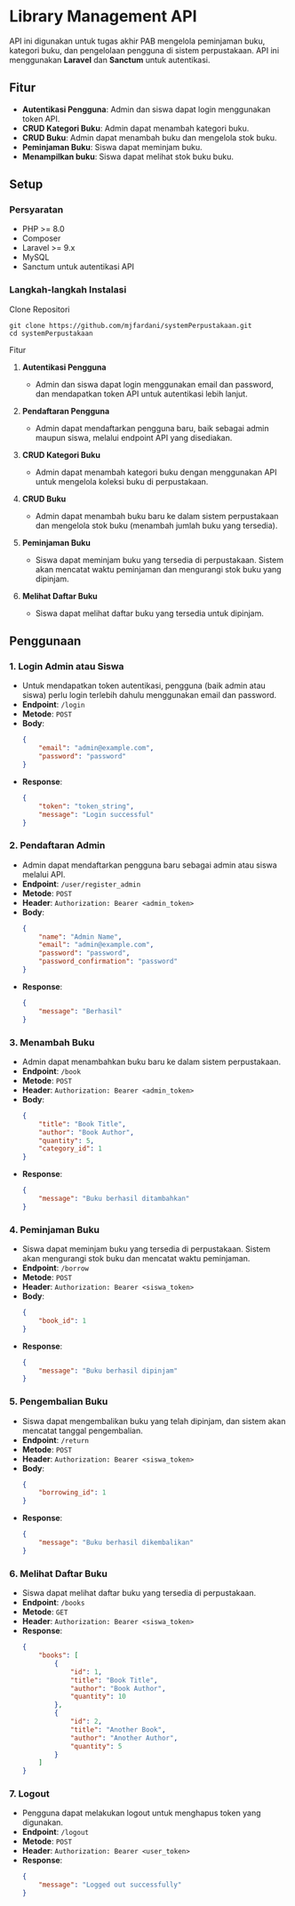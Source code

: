 # Library Management API

API ini digunakan untuk tugas akhir PAB
mengelola peminjaman buku, kategori buku, dan pengelolaan pengguna di sistem perpustakaan. API ini menggunakan **Laravel** dan **Sanctum** untuk autentikasi.

## Fitur

-   **Autentikasi Pengguna**: Admin dan siswa dapat login menggunakan token API.
-   **CRUD Kategori Buku**: Admin dapat menambah kategori buku.
-   **CRUD Buku**: Admin dapat menambah buku dan mengelola stok buku.
-   **Peminjaman Buku**: Siswa dapat meminjam buku.
-   **Menampilkan buku**: Siswa dapat melihat stok buku buku.

## Setup

### Persyaratan

-   PHP >= 8.0
-   Composer
-   Laravel >= 9.x
-   MySQL
-   Sanctum untuk autentikasi API

### Langkah-langkah Instalasi

Clone Repositori

    git clone https://github.com/mjfardani/systemPerpustakaan.git
    cd systemPerpustakaan

Fitur

1. **Autentikasi Pengguna**

    - Admin dan siswa dapat login menggunakan email dan password, dan mendapatkan token API untuk autentikasi lebih lanjut.

2. **Pendaftaran Pengguna**

    - Admin dapat mendaftarkan pengguna baru, baik sebagai admin maupun siswa, melalui endpoint API yang disediakan.

3. **CRUD Kategori Buku**

    - Admin dapat menambah kategori buku dengan menggunakan API untuk mengelola koleksi buku di perpustakaan.

4. **CRUD Buku**

    - Admin dapat menambah buku baru ke dalam sistem perpustakaan dan mengelola stok buku (menambah jumlah buku yang tersedia).

5. **Peminjaman Buku**

    - Siswa dapat meminjam buku yang tersedia di perpustakaan. Sistem akan mencatat waktu peminjaman dan mengurangi stok buku yang dipinjam.

6. **Melihat Daftar Buku**
    - Siswa dapat melihat daftar buku yang tersedia untuk dipinjam.

## Penggunaan

### 1. **Login Admin atau Siswa**

-   Untuk mendapatkan token autentikasi, pengguna (baik admin atau siswa) perlu login terlebih dahulu menggunakan email dan password.
-   **Endpoint**: `/login`
-   **Metode**: `POST`
-   **Body**:
    ```json
    {
        "email": "admin@example.com",
        "password": "password"
    }
    ```
-   **Response**:
    ```json
    {
        "token": "token_string",
        "message": "Login successful"
    }
    ```

### 2. **Pendaftaran Admin**

-   Admin dapat mendaftarkan pengguna baru sebagai admin atau siswa melalui API.
-   **Endpoint**: `/user/register_admin`
-   **Metode**: `POST`
-   **Header**: `Authorization: Bearer <admin_token>`
-   **Body**:
    ```json
    {
        "name": "Admin Name",
        "email": "admin@example.com",
        "password": "password",
        "password_confirmation": "password"
    }
    ```
-   **Response**:
    ```json
    {
        "message": "Berhasil"
    }
    ```

### 3. **Menambah Buku**

-   Admin dapat menambahkan buku baru ke dalam sistem perpustakaan.
-   **Endpoint**: `/book`
-   **Metode**: `POST`
-   **Header**: `Authorization: Bearer <admin_token>`
-   **Body**:
    ```json
    {
        "title": "Book Title",
        "author": "Book Author",
        "quantity": 5,
        "category_id": 1
    }
    ```
-   **Response**:
    ```json
    {
        "message": "Buku berhasil ditambahkan"
    }
    ```

### 4. **Peminjaman Buku**

-   Siswa dapat meminjam buku yang tersedia di perpustakaan. Sistem akan mengurangi stok buku dan mencatat waktu peminjaman.
-   **Endpoint**: `/borrow`
-   **Metode**: `POST`
-   **Header**: `Authorization: Bearer <siswa_token>`
-   **Body**:
    ```json
    {
        "book_id": 1
    }
    ```
-   **Response**:
    ```json
    {
        "message": "Buku berhasil dipinjam"
    }
    ```

### 5. **Pengembalian Buku**

-   Siswa dapat mengembalikan buku yang telah dipinjam, dan sistem akan mencatat tanggal pengembalian.
-   **Endpoint**: `/return`
-   **Metode**: `POST`
-   **Header**: `Authorization: Bearer <siswa_token>`
-   **Body**:
    ```json
    {
        "borrowing_id": 1
    }
    ```
-   **Response**:
    ```json
    {
        "message": "Buku berhasil dikembalikan"
    }
    ```

### 6. **Melihat Daftar Buku**

-   Siswa dapat melihat daftar buku yang tersedia di perpustakaan.
-   **Endpoint**: `/books`
-   **Metode**: `GET`
-   **Header**: `Authorization: Bearer <siswa_token>`
-   **Response**:
    ```json
    {
        "books": [
            {
                "id": 1,
                "title": "Book Title",
                "author": "Book Author",
                "quantity": 10
            },
            {
                "id": 2,
                "title": "Another Book",
                "author": "Another Author",
                "quantity": 5
            }
        ]
    }
    ```

### 7. **Logout**

-   Pengguna dapat melakukan logout untuk menghapus token yang digunakan.
-   **Endpoint**: `/logout`
-   **Metode**: `POST`
-   **Header**: `Authorization: Bearer <user_token>`
-   **Response**:
    ```json
    {
        "message": "Logged out successfully"
    }
    ```
